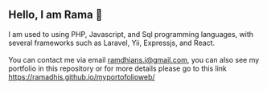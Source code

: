 ## Hello, I am Rama 👋
I am used to using PHP, Javascript, and Sql programming languages, with several frameworks such as Laravel, Yii, Expressjs, and React.
<br><br>
You can contact me via email ramdhians.i@gmail.com, you can also see my portfolio in this repository 
or for more details please go to this link https://ramadhis.github.io/myportofolioweb/

<!--
**Ramadhis/Ramadhis** is a ✨ _special_ ✨ repository because its `README.md` (this file) appears on your GitHub profile.

Here are some ideas to get you started:

- 🔭 I’m currently working on ...
- 🌱 I’m currently learning ...
- 👯 I’m looking to collaborate on ...
- 🤔 I’m looking for help with ...
- 💬 Ask me about ...
- 📫 How to reach me: ...
- 😄 Pronouns: ...
- ⚡ Fun fact: ...
-->
